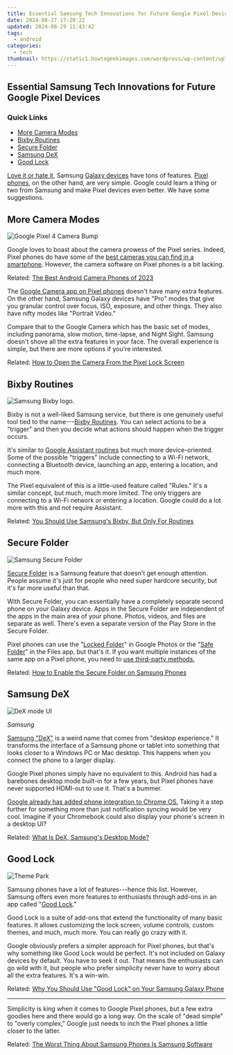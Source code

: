 ```yaml
---
title: Essential Samsung Tech Innovations for Future Google Pixel Devices
date: 2024-08-27 17:20:22
updated: 2024-08-29 11:43:42
tags:
  - android
categories:
  - tech
thumbnail: https://static1.howtogeekimages.com/wordpress/wp-content/uploads/2022/05/Google-Pixel-6.jpg
---
```


## Essential Samsung Tech Innovations for Future Google Pixel Devices

### Quick Links

* [More Camera Modes](https://screen-activity-recording.techidaily.com/new-in-2024-from-broadcasts-to-bitstreams-online-recording-for-professionals/)
* [Bixby Routines](https://tiktok-clips.techidaily.com/mastering-your-viewing-pace-with-snapchat-videos/)
* [Secure Folder](https://instagram-clips.techidaily.com/2024-approved-discover-the-perfect-moment-timing-your-insta-posts/)
* [Samsung DeX](https://howto.techidaily.com/why-does-my-samsung-galaxy-z-fold-5-keep-turning-off-by-itself-6-fixes-are-here-drfone-by-drfone-fix-android-problems-fix-android-problems/)
* [Good Lock](https://driver-error.techidaily.com/mastering-directx-9-startup-in-minimal-steps/)

[Love it or hate it](https://extra-guidance.techidaily.com/playback-issues-resolving-video-not-showing-sony-a6400-for-2024/), Samsung [Galaxy devices](https://instagram-clips.techidaily.com/new-connecting-consciously-with-content-craftsmen-of-your-realm-for-2024/) have tons of features. [Pixel phones](https://store.google.com/category/phones), on the other hand, are very simple. Google could learn a thing or two from Samsung and make Pixel devices even better. We have some suggestions.

##  More Camera Modes

![Google Pixel 4 Camera Bump](https://static1.howtogeekimages.com/wordpress/wp-content/uploads/2019/10/google-pixel-4-camera-bump.jpg) 

 Google loves to boast about the camera prowess of the Pixel series. Indeed, Pixel phones do have some of the [best cameras you can find in a smartphone](https://blog-min.techidaily.com/how-to-restore-deleted-infinix-hot-30-5g-pictures-an-easy-method-explained-by-fonelab-android-recover-pictures/). However, the camera software on Pixel phones is a bit lacking.

Related: [The Best Android Camera Phones of 2023](https://blog-min.techidaily.com/how-to-restore-deleted-infinix-hot-30-5g-pictures-an-easy-method-explained-by-fonelab-android-recover-pictures/) 

 The [Google Camera app on Pixel phones](https://some-skills.techidaily.com/transforming-single-frames-into-motion-narratives-for-2024/) doesn't have many extra features. On the other hand, Samsung Galaxy devices have "Pro" modes that give you granular control over focus, ISO, exposure, and other things. They also have nifty modes like "Portrait Video."

 Compare that to the Google Camera which has the basic set of modes, including panorama, slow motion, time-lapse, and Night Sight. Samsung doesn't shove all the extra features in your face. The overall experience is simple, but there are more options if you're interested.

Related: [How to Open the Camera From the Pixel Lock Screen](https://some-skills.techidaily.com/transforming-single-frames-into-motion-narratives-for-2024/) 

##  Bixby Routines

![Samsung Bixby logo.](https://static1.howtogeekimages.com/wordpress/wp-content/uploads/2021/10/Bixby-logo.png) 

 Bixby is not a well-liked Samsung service, but there is one genuinely useful tool tied to the name---[Bixby Routines](https://fox-helps.techidaily.com/new-in-2024-sleepy-sequences-examining-bedtime-story-video-adaptations/). You can select actions to be a "trigger" and then you decide what actions should happen when the trigger occurs.

 It's similar to [Google Assistant routines](https://discord-videos.techidaily.com/new-unraveling-the-creators-who-elevate-digital-expressions-for-2024/) but much more device-oriented. Some of the possible "triggers" include connecting to a Wi-Fi network, connecting a Bluetooth device, launching an app, entering a location, and much more.

 The Pixel equivalent of this is a little-used feature called "Rules." It's a similar concept, but much, much more limited. The only triggers are connecting to a Wi-Fi network or entering a location. Google could do a lot more with this and not require Assistant.

Related: [You Should Use Samsung's Bixby, But Only For Routines](https://fox-helps.techidaily.com/new-in-2024-sleepy-sequences-examining-bedtime-story-video-adaptations/) 

##  Secure Folder

![Samsung Secure Folder](https://static1.howtogeekimages.com/wordpress/wp-content/uploads/2020/01/Secure-Folder-Home.png) 

[Secure Folder](https://facebook-video-share.techidaily.com/updated-building-your-ultimate-youtube-music-list-step-by-step-guide-webmobile-for-2024/) is a Samsung feature that doesn't get enough attention. People assume it's just for people who need super hardcore security, but it's far more useful than that.

 With Secure Folder, you can essentially have a completely separate second phone on your Galaxy device. Apps in the Secure Folder are independent of the apps in the main area of your phone. Photos, videos, and files are separate as well. There's even a separate version of the Play Store in the Secure Folder.

 Pixel phones can use the "[Locked Folder](https://some-knowledge.techidaily.com/gigglegraphics-suite-for-2024/)" in Google Photos or the "[Safe Folder](https://android-location.techidaily.com/in-2024-fake-android-location-without-rooting-for-your-motorola-moto-e13-drfone-by-drfone-virtual/)" in the Files app, but that's it. If you want multiple instances of the same app on a Pixel phone, you need to [use third-party methods.](https://techtrends.techidaily.com/top-rated-affordable-beginners-guide-to-building-a-home-theater-system/) 

Related: [How to Enable the Secure Folder on Samsung Phones](https://facebook-video-share.techidaily.com/updated-building-your-ultimate-youtube-music-list-step-by-step-guide-webmobile-for-2024/) 

##  Samsung DeX

![DeX mode UI](https://static1.howtogeekimages.com/wordpress/wp-content/uploads/2021/02/2021-02-16_14-27-11.png) 

_Samsung_

[Samsung "DeX"](https://youtube-video-recordings.techidaily.com/earning-strategies-for-successful-youtube-shorts-what-you-need-and-how-much-in-2024/) is a weird name that comes from "desktop experience." It transforms the interface of a Samsung phone or tablet into something that looks closer to a Windows PC or Mac desktop. This happens when you connect the phone to a larger display.

 Google Pixel phones simply have no equivalent to this. Android has had a barebones desktop mode built-in for a few years, but Pixel phones have never supported HDMI-out to use it. That's a bummer.

[Google already has added phone integration to Chrome OS.](https://win11-tips.techidaily.com/guide-to-lowering-windows-acoustic-amplifiers/) Taking it a step further for something more than just notification syncing would be very cool. Imagine if your Chromebook could also display your phone's screen in a desktop UI?

Related: [What Is DeX, Samsung's Desktop Mode?](https://youtube-video-recordings.techidaily.com/earning-strategies-for-successful-youtube-shorts-what-you-need-and-how-much-in-2024/) 

##  Good Lock

![Theme Park](https://static1.howtogeekimages.com/wordpress/wp-content/uploads/2021/12/theme-park.png?trim=1,1&amp;bg-color=000&amp;pad=1,1) 

 Samsung phones have a lot of features---hence this list. However, Samsung offers even more features to enthusiasts through add-ons in an app called "[Good Lock](https://extra-skills.techidaily.com/in-2024-metaverse-mastery-rapidly-assemble-your-digital-self/)."

 Good Lock is a suite of add-ons that extend the functionality of many basic features. It allows customizing the lock screen, volume controls, custom themes, and much, much more. You can really go crazy with it.

 Google obviously prefers a simpler approach for Pixel phones, but that's why something like Good Lock would be perfect. It's not included on Galaxy devices by default. You have to seek it out. That means the enthusiasts can go wild with it, but people who prefer simplicity never have to worry about all the extra features. It's a win-win.

Related: [Why You Should Use "Good Lock" on Your Samsung Galaxy Phone](https://extra-skills.techidaily.com/in-2024-metaverse-mastery-rapidly-assemble-your-digital-self/) 

---

 Simplicity is king when it comes to Google Pixel phones, but a few extra goodies here and there would go a long way. On the scale of "dead simple" to "overly complex," Google just needs to inch the Pixel phones a little closer to the latter.

Related: [The Worst Thing About Samsung Phones Is Samsung Software](https://extra-guidance.techidaily.com/playback-issues-resolving-video-not-showing-sony-a6400-for-2024/)

<ins class="adsbygoogle"
     style="display:block"
     data-ad-format="autorelaxed"
     data-ad-client="ca-pub-7571918770474297"
     data-ad-slot="1223367746"></ins>



<ins class="adsbygoogle"
     style="display:block"
     data-ad-client="ca-pub-7571918770474297"
     data-ad-slot="8358498916"
     data-ad-format="auto"
     data-full-width-responsive="true"></ins>
